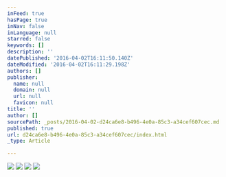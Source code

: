 ```yaml
---
inFeed: true
hasPage: true
inNav: false
inLanguage: null
starred: false
keywords: []
description: ''
datePublished: '2016-04-02T16:11:50.140Z'
dateModified: '2016-04-02T16:11:29.198Z'
authors: []
publisher:
  name: null
  domain: null
  url: null
  favicon: null
title: ''
author: []
sourcePath: _posts/2016-04-02-d24ca6e8-b496-4e0a-85c3-a34cef607cec.md
published: true
url: d24ca6e8-b496-4e0a-85c3-a34cef607cec/index.html
_type: Article

---
```

![](https://the-grid-user-content.s3-us-west-2.amazonaws.com/5d0dbf48-b11d-4ece-938c-a60f29f04984.jpg)
![](https://the-grid-user-content.s3-us-west-2.amazonaws.com/c7e739cf-2d29-40a9-934a-3789e22b6888.jpg)
![](https://the-grid-user-content.s3-us-west-2.amazonaws.com/d579c49e-04a8-4d93-9ce2-2c2e4bebcc70.jpg)
![](https://the-grid-user-content.s3-us-west-2.amazonaws.com/ea40bb82-b6b5-4f4b-9f10-870a709a2a3d.jpg)